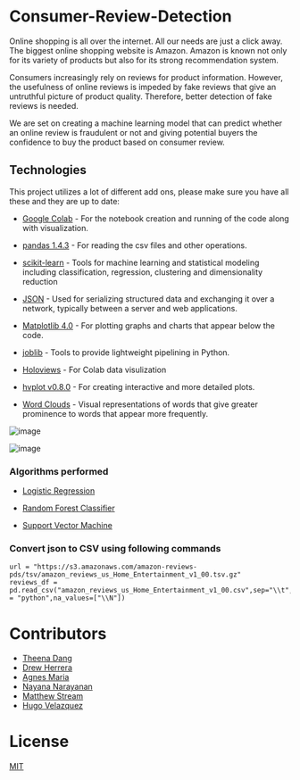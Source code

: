 # Consumer-Review-Detection

Online shopping is all over the internet. All our needs are just a click away. The biggest online shopping website is Amazon. Amazon is known not only for its variety of products but also for its strong recommendation system.

Consumers increasingly rely on reviews for product information. However, the usefulness of online reviews is impeded by fake reviews that give an untruthful picture of product quality. Therefore, better detection of fake reviews is needed.

We are set on creating a machine learning model that can predict whether an online review is fraudulent or not and giving potential buyers the confidence to buy the product based on consumer review.


## Technologies

This project utilizes a lot of different add ons, please make sure you have all these and they are up to date:

* [Google Colab](https://colab.research.google.com//) - For the notebook creation and running of the code along with visualization.

* [pandas 1.4.3](https://github.com/pandas-dev/pandas/blob/main/README.md) - For reading the csv files and other operations.

* [scikit-learn](https://scikit-learn.org/stable/index.html) - Tools for machine learning and statistical modeling including classification, regression, clustering and dimensionality reduction

* [JSON](https://www.json.org/json-en.html) - Used for serializing structured data and exchanging it over a network, typically between a server and web applications.

* [Matplotlib 4.0](https://matplotlib.org/) - For plotting graphs and charts that appear below the code.

* [joblib](https://joblib.readthedocs.io/en/latest/#) - Tools to provide lightweight pipelining in Python.

* [Holoviews](https://holoviews.org/) - For Colab data visulization

* [hvplot v0.8.0](https://github.com/holoviz/hvplot#readme) - For creating interactive and more detailed plots.

* [Word Clouds](https://www.wordclouds.com/) - Visual representations of words that give greater prominence to words that appear more frequently.

![image](https://user-images.githubusercontent.com/105394703/193184354-0d034e41-599d-41c9-9bfd-2cef182bfb09.png)

![image](https://user-images.githubusercontent.com/105394703/194219443-706b99d6-7c75-4ff0-926a-a2c911993529.png)



### Algorithms performed

* [Logistic Regression](https://scikit-learn.org/stable/modules/generated/sklearn.linear_model.LogisticRegression.html)

* [Random Forest Classifier](https://scikit-learn.org/stable/modules/generated/sklearn.ensemble.RandomForestClassifier.html)

* [Support Vector Machine](https://scikit-learn.org/stable/modules/svm.html)


### Convert json to CSV using following commands
```
url = "https://s3.amazonaws.com/amazon-reviews-pds/tsv/amazon_reviews_us_Home_Entertainment_v1_00.tsv.gz"
reviews_df = pd.read_csv("amazon_reviews_us_Home_Entertainment_v1_00.csv",sep="\\t",engine = "python",na_values=["\\N"])
```


# Contributors

- [Theena Dang](https://github.com/Th33na)
- [Drew Herrera](https://github.com/drew94591)
- [Agnes Maria](https://github.com/agnesmaria1)
- [Nayana Narayanan](https://github.com/nayananarayananp)
- [Matthew Stream](https://github.com/MC-Stream)
- [Hugo Velazquez](https://github.com/HugoWLA)

# License
[MIT](https://github.com/git/git-scm.com/blob/main/MIT-LICENSE.txt)
